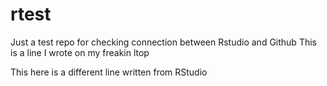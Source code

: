 # rtest

Just a test repo for checking connection between Rstudio and Github
This is a line I wrote on my freakin ltop

This here is a different line written from RStudio

